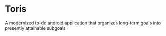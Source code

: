 # Toris
A modernized to-do android application that organizes long-term goals into presently attainable subgoals
